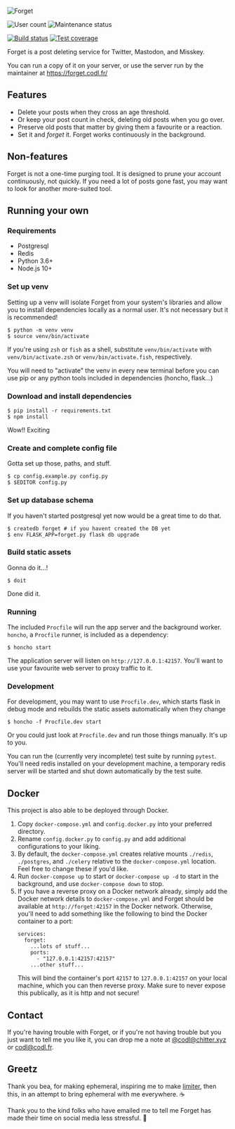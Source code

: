 ![Forget](assets/promo.gif)

![User count](https://forget.codl.fr/api/badge/users)
![Maintenance status](https://img.shields.io/maintenance/yes/2022.svg)

[![Build status](https://img.shields.io/travis/codl/forget.svg)](https://travis-ci.org/codl/forget/)
[![Test coverage](https://img.shields.io/codecov/c/github/codl/forget.svg)](https://codecov.io/gh/codl/forget)

Forget is a post deleting service for Twitter, Mastodon, and Misskey.

You can run a copy of it on your server, or use the server run by the
maintainer at <https://forget.codl.fr/>


## Features

  * Delete your posts when they cross an age threshold.
  * Or keep your post count in check, deleting old posts when you go over.
  * Preserve old posts that matter by giving them a favourite or a reaction.
  * Set it and <i>forget</i> it. Forget works continuously in the background.

## Non-features

Forget is not a one-time purging tool. It is designed to prune your account
continuously, not quickly. If you need a lot of posts gone fast, you may want
to look for another more-suited tool.

## Running your own

### Requirements

* Postgresql
* Redis
* Python 3.6+
* Node.js 10+


### Set up venv

Setting up a venv will isolate Forget from your system's libraries and allow you to install
dependencies locally as a normal user. It's not necessary but it is recommended!

```
$ python -m venv venv
$ source venv/bin/activate
```

If you're using `zsh` or `fish` as a shell, substitute `venv/bin/activate` with
`venv/bin/activate.zsh` or `venv/bin/activate.fish`, respectively.

You will need to "activate" the venv in every new terminal before you can use
pip or any python tools included in dependencies (honcho, flask...)

### Download and install dependencies

```
$ pip install -r requirements.txt
$ npm install
```

Wow!! Exciting

### Create and complete config file

Gotta set up those, paths, and stuff.

```
$ cp config.example.py config.py
$ $EDITOR config.py
```

### Set up database schema

If you haven't started postgresql yet now would be a great time to do that.

```
$ createdb forget # if you havent created the DB yet
$ env FLASK_APP=forget.py flask db upgrade
```

### Build static assets

Gonna do it...!

```
$ doit
```

Done did it.

### Running

The included `Procfile` will run the app server and the background worker.
`honcho`, a `Procfile` runner, is included as a dependency:

```
$ honcho start
```

The application server will listen on `http://127.0.0.1:42157`.
You'll want to use your favourite web server to proxy traffic to it.

### Development

For development, you may want to use `Procfile.dev`, which starts flask in
debug mode and rebuilds the static assets automatically when they change

```
$ honcho -f Procfile.dev start
```

Or you could just look at `Procfile.dev` and run those things manually. It's up
to you.

You can run the (currently very incomplete) test suite by running `pytest`.
You'll need redis installed on your development machine, a temporary redis
server will be started and shut down automatically by the test suite.

## Docker

This project is also able to be deployed through Docker.

1. Copy `docker-compose.yml` and `config.docker.py` into your preferred
   directory.
1. Rename `config.docker.py` to `config.py` and add additional configurations to
   your liking.
1. By default, the `docker-compose.yml` creates relative mounts `./redis`,
   `./postgres`, and `./celery` relative to the `docker-compose.yml` location.
   Feel free to change these if you'd like.
1. Run `docker-compose up` to start or `docker-compose up -d` to start in the
   background, and use `docker-compose down` to stop.
1. If you have a reverse proxy on a Docker network already, simply add the
   Docker network details to `docker-compose.yml` and Forget should be available
   at `http://forget:42157` in the Docker network. Otherwise, you'll need to add
   something like the following to bind the Docker container to a port:
   ```
   services:
     forget:
       ...lots of stuff...
       ports:
         - "127.0.0.1:42157:42157"
       ...other stuff...
   ```
   This will bind the container's port `42157` to `127.0.0.1:42157` on your
   local machine, which you can then reverse proxy. Make sure to never expose
   this publically, as it is http and not secure!

## Contact

If you're having trouble with Forget, or if you're not having trouble but you
just want to tell me you like it, you can drop me a note at
[@codl@chitter.xyz](https://chitter.xyz/@codl) or
[codl@codl.fr](mailto:codl@codl.fr).

## Greetz

Thank you bea, for making ephemeral, inspiring me to make [limiter][], then this,
in an attempt to bring ephemeral with me everywhere. ☕

[limiter]: https://github.com/codl/limiter

Thank you to the kind folks who have emailed me to tell me Forget has made their
time on social media less stressful. 🌻
